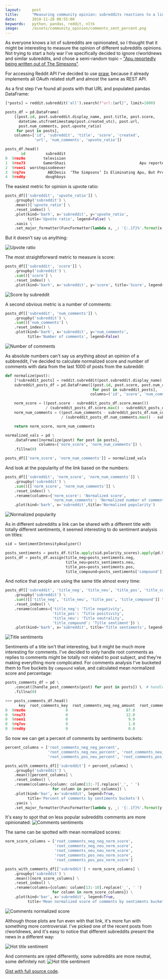 ```yaml
---
layout:     post
title:      "Measuring community opinion: subreddits reactions to a link"
date:       2018-11-28 00:55:00
keywords:   python, pandas, reddit, nltk
image:      /assets/community_opinion/comments_sent_percent.png
---
```


As everyone knows a lot of subreddits are opinionated, so I thought that it might be
interesting to measure the opinion of different subreddits opinions. Not trying to start
a holy war I've specifically decided to ignore r/worldnews and similar subreddits, and chose a semi-random topic &ndash;
["Apu reportedly being written out of The Simpsons"](https://www.indiewire.com/2018/10/simpsons-drop-apu-character-adi-shankar-1202015372/).

For accessing Reddit API I've decided to use [praw](https://github.com/praw-dev/praw),
because it already implements all OAuth related stuff and almost the same as REST API.

As a first step I've found all posts with that URL and populated
pandas DataFrame:

~~~python
[*posts] = reddit.subreddit('all').search(f"url:{url}", limit=1000)

posts_df = pd.DataFrame(
    [(post.id, post.subreddit.display_name, post.title, post.score,
      datetime.utcfromtimestamp(post.created_utc), post.url,
      post.num_comments, post.upvote_ratio)
     for post in posts],
    columns=['id', 'subreddit', 'title', 'score', 'created',
             'url', 'num_comments', 'upvote_ratio'])

posts_df.head()
       id         subreddit                                                                            title  score             created                                                                              url  num_comments  upvote_ratio
0  9rmz0o        television                                            Apu to be written out of The Simpsons   1455 2018-10-26 17:49:00  https://www.indiewire.com/2018/10/simpsons-drop-apu-character-adi-shankar-12...          1802          0.88
1  9rnu73        GamerGhazi                                 Apu reportedly being written out of The Simpsons     73 2018-10-26 19:30:39  https://www.indiewire.com/2018/10/simpsons-drop-apu-character-adi-shankar-12...            95          0.83
2  9roen1  worstepisodeever                                                     The Simpsons Writing Out Apu     14 2018-10-26 20:38:21  https://www.indiewire.com/2018/10/simpsons-drop-apu-character-adi-shankar-12...            22          0.94
3  9rq7ov          ABCDesis  ‘The Simpsons’ Is Eliminating Apu, But Producer Adi Shankar Found the Perfec...     26 2018-10-27 00:40:28  https://www.indiewire.com/2018/10/simpsons-drop-apu-character-adi-shankar-12...            11          0.84
4  9rnd6y         doughboys                                            Apu to be written out of The Simpsons     24 2018-10-26 18:34:58  https://www.indiewire.com/2018/10/simpsons-drop-apu-character-adi-shankar-12...             9          0.87
~~~

The easiest metric for opinion is upvote ratio:

~~~python
posts_df[['subreddit', 'upvote_ratio']] \
    .groupby('subreddit') \
    .mean()['upvote_ratio'] \
    .reset_index() \
    .plot(kind='barh', x='subreddit', y='upvote_ratio',
          title='Upvote ratio', legend=False) \
    .xaxis \
    .set_major_formatter(FuncFormatter(lambda x, _: '{:.1f}%'.format(x * 100)))
~~~
But it doesn't say us anything:

![Upvote ratio](/assets/community_opinion/upvote_ratio.png)

The most straightforward metric to measure is score:

~~~python
posts_df[['subreddit', 'score']] \
    .groupby('subreddit') \
    .sum()['score'] \
    .reset_index() \
    .plot(kind='barh', x='subreddit', y='score', title='Score', legend=False)
~~~
![Score by subreddit](/assets/community_opinion/score.png)

A second obvious metric is a number of comments:

~~~python
posts_df[['subreddit', 'num_comments']] \
    .groupby('subreddit') \
    .sum()['num_comments'] \
    .reset_index() \
    .plot(kind='barh', x='subreddit', y='num_comments',
          title='Number of comments', legend=False)
~~~
![Number of comments](/assets/community_opinion/number_of_comments.png)

As absolute numbers can't say us anything about an opinion of a
subbreddit, I've decided to calculate normalized score and number of
comments with data from the last 1000 of posts from the subreddit:

~~~python
def normalize(post):
    [*subreddit_posts] = reddit.subreddit(post.subreddit.display_name).new(limit=1000)
    subreddit_posts_df = pd.DataFrame([(post.id, post.score, post.num_comments)
                                       for post in subreddit_posts],
                                      columns=('id', 'score', 'num_comments'))

    norm_score = ((post.score - subreddit_posts_df.score.mean())
                  / (subreddit_posts_df.score.max() - subreddit_posts_df.score.min()))
    norm_num_comments = ((post.num_comments - subreddit_posts_df.num_comments.mean())
                         / (subreddit_posts_df.num_comments.max() - subreddit_posts_df.num_comments.min()))

    return norm_score, norm_num_comments

normalized_vals = pd \
    .DataFrame([normalize(post) for post in posts],
               columns=['norm_score', 'norm_num_comments']) \
    .fillna(0)

posts_df[['norm_score', 'norm_num_comments']] = normalized_vals
~~~

And look at the popularity of the link based on the numbers:

~~~python
posts_df[['subreddit', 'norm_score', 'norm_num_comments']] \
    .groupby('subreddit') \
    .sum()[['norm_score', 'norm_num_comments']] \
    .reset_index() \
    .rename(columns={'norm_score': 'Normalized score',
                     'norm_num_comments': 'Normalized number of comments'}) \
    .plot(kind='barh', x='subreddit',title='Normalized popularity')
~~~
![Normalized popularity](/assets/community_opinion/norm_popularity.png)

As in different subreddits a link can be shared with a different title
with totally different sentiments, it seemed interesting to do
sentiment analysis on titles:

~~~python
sid = SentimentIntensityAnalyzer()

posts_sentiments = posts_df.title.apply(sid.polarity_scores).apply(pd.Series)
posts_df = posts_df.assign(title_neg=posts_sentiments.neg,
                           title_neu=posts_sentiments.neu,
                           title_pos=posts_sentiments.pos,
                           title_compound=posts_sentiments['compound'])
~~~

And notice that people are using the same title almost every time:

~~~python
posts_df[['subreddit', 'title_neg', 'title_neu', 'title_pos', 'title_compound']] \
    .groupby('subreddit') \
    .sum()[['title_neg', 'title_neu', 'title_pos', 'title_compound']] \
    .reset_index() \
    .rename(columns={'title_neg': 'Title negativity',
                     'title_pos': 'Title positivity',
                     'title_neu': 'Title neutrality',
                     'title_compound': 'Title sentiment'}) \
    .plot(kind='barh', x='subreddit', title='Title sentiments', legend=True)
~~~
![Title sentiments](/assets/community_opinion/title_sentiment.png)

Sentiments of a title isn't that interesting, but it might be much
more interesting for comments. I've decided to only handle root
comments as replies to comments might be totally not related to
post subject, and they're making everything more complicated.
For comments analysis I've bucketed them to five buckets by
`compound` value, and calculated mean normalized score and percentage:

~~~python
posts_comments_df = pd \
    .concat([handle_post_comments(post) for post in posts]) \  # handle_post_comments is huge and available in the gist
    .fillna(0)

>>> posts_comments_df.head()
      key  root_comments_key  root_comments_neg_neg_amount  root_comments_neg_neg_norm_score  root_comments_neg_neg_percent  root_comments_neg_neu_amount  root_comments_neg_neu_norm_score  root_comments_neg_neu_percent  root_comments_neu_neu_amount  root_comments_neu_neu_norm_score  root_comments_neu_neu_percent  root_comments_pos_neu_amount  root_comments_pos_neu_norm_score  root_comments_pos_neu_percent  root_comments_pos_pos_amount  root_comments_pos_pos_norm_score  root_comments_pos_pos_percent root_comments_post_id
0  9rmz0o                  0                          87.0                         -0.005139                       0.175758                          98.0                          0.019201                       0.197980                         141.0                         -0.007125                       0.284848                          90.0                         -0.010092                       0.181818                            79                          0.006054                       0.159596                9rmz0o
0  9rnu73                  0                          12.0                          0.048172                       0.134831                          15.0                         -0.061331                       0.168539                          35.0                         -0.010538                       0.393258                          13.0                         -0.015762                       0.146067                            14                          0.065402                       0.157303                9rnu73
0  9roen1                  0                           9.0                         -0.094921                       0.450000                           1.0                          0.025714                       0.050000                           5.0                          0.048571                       0.250000                           0.0                          0.000000                       0.000000                             5                          0.117143                       0.250000                9roen1
0  9rq7ov                  0                           1.0                          0.476471                       0.100000                           2.0                         -0.523529                       0.200000                           0.0                          0.000000                       0.000000                           1.0                         -0.229412                       0.100000                             6                          0.133333                       0.600000                9rq7ov
0  9rnd6y                  0                           0.0                          0.000000                       0.000000                           0.0                          0.000000                       0.000000                           0.0                          0.000000                       0.000000                           5.0                         -0.027778                       0.555556                             4                          0.034722                       0.444444                9rnd6y
~~~
So now we can get a percent of comments by sentiments buckets:

~~~python
percent_columns = ['root_comments_neg_neg_percent',
                   'root_comments_neg_neu_percent', 'root_comments_neu_neu_percent',
                   'root_comments_pos_neu_percent', 'root_comments_pos_pos_percent']

posts_with_comments_df[['subreddit'] + percent_columns] \
    .groupby('subreddit') \
    .mean()[percent_columns] \
    .reset_index() \
    .rename(columns={column: column[13:-7].replace('_', ' ')
                     for column in percent_columns}) \
    .plot(kind='bar', x='subreddit', legend=True,
          title='Percent of comments by sentiments buckets') \
    .yaxis \
    .set_major_formatter(FuncFormatter(lambda y, _: '{:.1f}%'.format(y * 100)))
~~~
It's easy to spot that on less popular subreddits comments are more opinionated:
![Comments sentiments](/assets/community_opinion/comments_sent_percent.png)

The same can be spotted with mean normalized scores:

~~~python
norm_score_columns = ['root_comments_neg_neg_norm_score',
                      'root_comments_neg_neu_norm_score',
                      'root_comments_neu_neu_norm_score',
                      'root_comments_pos_neu_norm_score',
                      'root_comments_pos_pos_norm_score']

posts_with_comments_df[['subreddit'] + norm_score_columns] \
    .groupby('subreddit') \
    .mean()[norm_score_columns] \
    .reset_index() \
    .rename(columns={column: column[13:-10].replace('_', ' ')
                     for column in norm_score_columns}) \
    .plot(kind='bar', x='subreddit', legend=True,
          title='Mean normalized score of comments by sentiments buckets')
~~~
![Comments normalized score](/assets/community_opinion/comments_norm_score.png)

Although those plots are fun even with that link, it's more fun with
something more controversial. I've picked one of the recent posts from
r/worldnews, and it's easy to notice that different subreddits
present the news in a different way:

![Hot title sentiment](/assets/community_opinion/hot_title_sentiment.png)

And comments are rated differently, some subreddits are more neutral, some definitely not:
![Hot title sentiment](/assets/community_opinion/hot_comments_norm_score.png)

[Gist with full source code](https://gist.github.com/nvbn/ece1528ff5af2ecac6d2ee39234287ea).
